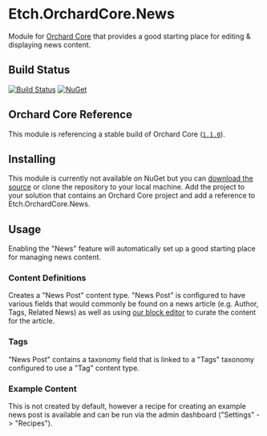 # Etch.OrchardCore.News

Module for [Orchard Core](https://github.com/OrchardCMS/OrchardCore) that provides a good starting place for editing & displaying news content.

## Build Status

[![Build Status](https://secure.travis-ci.org/etchuk/Etch.OrchardCore.News.png?branch=master)](http://travis-ci.org/etchuk/Etch.OrchardCore.News) [![NuGet](https://img.shields.io/nuget/v/Etch.OrchardCore.News.svg)](https://www.nuget.org/packages/Etch.OrchardCore.News)

## Orchard Core Reference

This module is referencing a stable build of Orchard Core ([`1.1.0`](https://www.nuget.org/packages/OrchardCore.Module.Targets/1.1.0)).

## Installing

This module is currently not available on NuGet but you can [download the source](https://github.com/etchuk/Etch.OrchardCore.Fields/archive/master.zip) or clone the repository to your local machine. Add the project to your solution that contains an Orchard Core project and add a reference to Etch.OrchardCore.News.

## Usage

Enabling the "News" feature will automatically set up a good starting place for managing news content.

### Content Definitions

Creates a "News Post" content type. "News Post" is configured to have various fields that would commonly be found on a news article (e.g. Author, Tags, Related News) as well as using [our block editor](https://github.com/etchuk/Etch.OrchardCore.Blocks) to curate the content for the article.

### Tags

"News Post" contains a taxonomy field that is linked to a "Tags" taxonomy configured to use a "Tag" content type.

### Example Content

This is not created by default, however a recipe for creating an example news post is available and can be run via the admin dashboard ("Settings" -> "Recipes").
